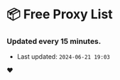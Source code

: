 # :package: Free Proxy List
### Updated every 15 minutes.

- Last updated: `2024-06-21 19:03`

:heart:
